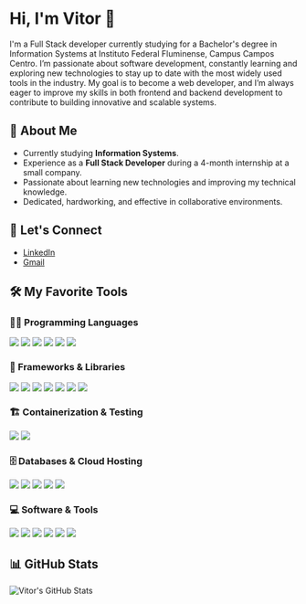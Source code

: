 
# Hi, I'm Vitor 👋

I'm a Full Stack developer currently studying for a Bachelor's degree in Information Systems at Instituto Federal Fluminense, Campus Campos Centro. I’m passionate about software development, constantly learning and exploring new technologies to stay up to date with the most widely used tools in the industry. My goal is to become a web developer, and I’m always eager to improve my skills in both frontend and backend development to contribute to building innovative and scalable systems.

## 🌱 About Me
- Currently studying **Information Systems**.
- Experience as a **Full Stack Developer** during a 4-month internship at a small company.
- Passionate about learning new technologies and improving my technical knowledge.
- Dedicated, hardworking, and effective in collaborative environments.

## 🤝 Let's Connect
- [LinkedIn](https://www.linkedin.com/in/vitor-silva-mendes-73244a1ba/)
- [Gmail](mailto:mendes.v@gsuite.iff.edu.br)

## 🛠️ My Favorite Tools

### 👨‍💻 Programming Languages
<p align="left">
  <img src="https://img.shields.io/badge/Java-007396?style=flat&logo=java&logoColor=white" />
  <img src="https://img.shields.io/badge/Python-3776AB?style=flat&logo=python&logoColor=white" />
  <img src="https://img.shields.io/badge/JavaScript-F7DF1E?style=flat&logo=javascript&logoColor=black" />
  <img src="https://img.shields.io/badge/TypeScript-3178C6?style=flat&logo=typescript&logoColor=white" />
  <img src="https://img.shields.io/badge/HTML5-E34F26?style=flat&logo=html5&logoColor=white" />
  <img src="https://img.shields.io/badge/CSS3-1572B6?style=flat&logo=css3&logoColor=white" />
</p>

### 🧰 Frameworks & Libraries
<p align="left">
  <img src="https://img.shields.io/badge/React-61DAFB?style=flat&logo=react&logoColor=black" />
  <img src="https://img.shields.io/badge/Node.js-339933?style=flat&logo=node.js&logoColor=white" />
  <img src="https://img.shields.io/badge/Next.js-000000?style=flat&logo=next.js&logoColor=white" />
  <img src="https://img.shields.io/badge/NestJS-E0234E?style=flat&logo=nestjs&logoColor=white" />
  <img src="https://img.shields.io/badge/Spring-6DB33F?style=flat&logo=spring&logoColor=white" />
  <img src="https://img.shields.io/badge/TailwindCSS-06B6D4?style=flat&logo=tailwindcss&logoColor=white" />
  <img src="https://img.shields.io/badge/NPM-CB3837?style=flat&logo=npm&logoColor=white" />
</p>

### 🏗️ Containerization & Testing
<p align="left">
  <img src="https://img.shields.io/badge/Docker-2496ED?style=flat&logo=docker&logoColor=white" />
  <img src="https://img.shields.io/badge/Jest-C21325?style=flat&logo=jest&logoColor=white" />
</p>

### 🗄️ Databases & Cloud Hosting
<p align="left">
  <img src="https://img.shields.io/badge/PostgreSQL-336791?style=flat&logo=postgresql&logoColor=white" />
  <img src="https://img.shields.io/badge/MySQL-4479A1?style=flat&logo=mysql&logoColor=white" />
  <img src="https://img.shields.io/badge/MongoDB-47A248?style=flat&logo=mongodb&logoColor=white" />
  <img src="https://img.shields.io/badge/Vercel-000000?style=flat&logo=vercel&logoColor=white" />
  <img src="https://img.shields.io/badge/GitHub_Pages-222222?style=flat&logo=github&logoColor=white" />
</p>

### 💻 Software & Tools
<p align="left">
  <img src="https://img.shields.io/badge/Git-F05032?style=flat&logo=git&logoColor=white" />
  <img src="https://img.shields.io/badge/GitHub-181717?style=flat&logo=github&logoColor=white" />
  <img src="https://img.shields.io/badge/Visual_Studio_Code-0078D4?style=flat&logo=visualstudiocode&logoColor=white" />
  <img src="https://img.shields.io/badge/IntelliJ_IDEA-000000?style=flat&logo=intellijidea&logoColor=white" />
  <img src="https://img.shields.io/badge/Eclipse-2C2255?style=flat&logo=eclipse&logoColor=white" />
  <img src="https://img.shields.io/badge/GitHub_Desktop-24292F?style=flat&logo=githubdesktop&logoColor=white" />
</p>

## 📊 GitHub Stats

![Vitor's GitHub Stats](https://github-readme-stats.vercel.app/api?username=vitormendes09&show_icons=true&hide_title=true&count_private=true&hide=prs)
